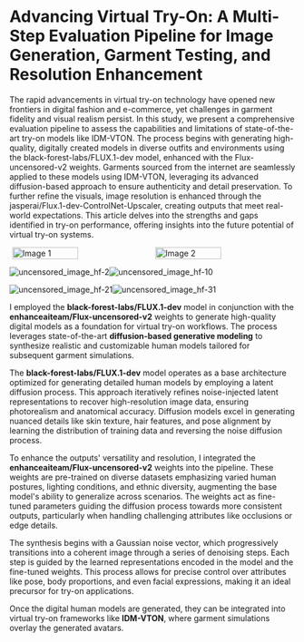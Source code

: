 # Advancing Virtual Try-On: A Multi-Step Evaluation Pipeline for Image Generation, Garment Testing, and Resolution Enhancement
The rapid advancements in virtual try-on technology have opened new frontiers in digital fashion and e-commerce, yet challenges in garment fidelity and visual realism persist. In this study, we present a comprehensive evaluation pipeline to assess the capabilities and limitations of state-of-the-art try-on models like IDM-VTON. The process begins with generating high-quality, digitally created models in diverse outfits and environments using the black-forest-labs/FLUX.1-dev model, enhanced with the Flux-uncensored-v2 weights. Garments sourced from the internet are seamlessly applied to these models using IDM-VTON, leveraging its advanced diffusion-based approach to ensure authenticity and detail preservation. To further refine the visuals, image resolution is enhanced through the jasperai/Flux.1-dev-ControlNet-Upscaler, creating outputs that meet real-world expectations. This article delves into the strengths and gaps identified in try-on performance, offering insights into the future potential of virtual try-on systems.

<div style="display: flex; justify-content: space-around;">
  <img src="image1.png" alt="Image 1" width="48%">
  <img src="image2.png" alt="Image 2" width="48%">
</div>


![uncensored_image_hf-2](https://github.com/user-attachments/assets/eb82cf92-a641-4ffe-82d8-7e0c444dfdbc)![uncensored_image_hf-10](https://github.com/user-attachments/assets/ae387186-150e-4268-b896-4be4f110ae30)

![uncensored_image_hf-21](https://github.com/user-attachments/assets/e8a22031-39e6-41f5-aa74-b0e35a7afac7)![uncensored_image_hf-31](https://github.com/user-attachments/assets/a5541b51-9249-43a9-b9a3-501b8677a4c4)

I employed the **black-forest-labs/FLUX.1-dev** model in conjunction with the **enhanceaiteam/Flux-uncensored-v2** weights to generate high-quality digital models as a foundation for virtual try-on workflows. The process leverages state-of-the-art **diffusion-based generative modeling** to synthesize realistic and customizable human models tailored for subsequent garment simulations.

The **black-forest-labs/FLUX.1-dev** model operates as a base architecture optimized for generating detailed human models by employing a latent diffusion process. This approach iteratively refines noise-injected latent representations to recover high-resolution image data, ensuring photorealism and anatomical accuracy. Diffusion models excel in generating nuanced details like skin texture, hair features, and pose alignment by learning the distribution of training data and reversing the noise diffusion process.

To enhance the outputs' versatility and resolution, I integrated the **enhanceaiteam/Flux-uncensored-v2** weights into the pipeline. These weights are pre-trained on diverse datasets emphasizing varied human postures, lighting conditions, and ethnic diversity, augmenting the base model's ability to generalize across scenarios. The weights act as fine-tuned parameters guiding the diffusion process towards more consistent outputs, particularly when handling challenging attributes like occlusions or edge details.

The synthesis begins with a Gaussian noise vector, which progressively transitions into a coherent image through a series of denoising steps. Each step is guided by the learned representations encoded in the model and the fine-tuned weights. This process allows for precise control over attributes like pose, body proportions, and even facial expressions, making it an ideal precursor for try-on applications.

Once the digital human models are generated, they can be integrated into virtual try-on frameworks like **IDM-VTON**, where garment simulations overlay the generated avatars. 
